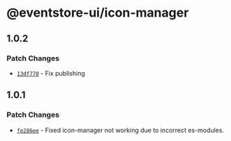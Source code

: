 # @eventstore-ui/icon-manager

## 1.0.2

### Patch Changes

-   [`13df770`](https://github.com/EventStore/Design-System/commit/13df7704117fdc1fc483bd2d3c05925e6229b061) - Fix publishing

## 1.0.1

### Patch Changes

-   [`fe286ee`](https://github.com/EventStore/Design-System/commit/fe286ee4ef561ce241e4447557f0225e281dd11a) - Fixed icon-manager not working due to incorrect es-modules.
